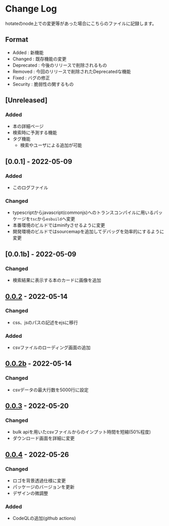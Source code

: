 # Change Log

hotateのnode上での変更等があった場合にこちらのファイルに記録します。

## Format
- Added : 新機能
- Changed : 既存機能の変更
- Deprecated : 今後のリリースで削除されるもの
- Removed : 今回のリリースで削除されたDeprecatedな機能
- Fixed : バグの修正
- Security : 脆弱性の関するもの

## [Unreleased]
### Added
- 本の詳細ページ
- 検索時に予測する機能
- タグ機能
  - 検索やユーザによる追加が可能

## [0.0.1] - 2022-05-09
### Added
- このログファイル

### Changed
- typescriptからjavascript(commonjs)へのトランスコンパイルに用いるパッケージを`tsc`から`esbuild`へ変更
- 本番環境のビルドではminifyさせるように変更
- 開発環境のビルドではsourcemapを追加してデバッグを効率的にするように変更

## [0.0.1b] - 2022-05-09
### Changed
- 検索結果に表示する本のカードに画像を追加

## [0.0.2](https://github.com/booksearch-hotate/hotate-server/pull/10) - 2022-05-14
### Changed
- css、jsのパスの記述をejsに移行
### Added
- csvファイルのローディング画面の追加

## [0.0.2b](https://github.com/booksearch-hotate/hotate-server/pull/11) - 2022-05-14
### Changed
- csvデータの最大行数を5000行に設定

## [0.0.3](https://github.com/booksearch-hotate/hotate-server/pull/19) - 2022-05-20
### Changed
- bulk apiを用いたcsvファイルからのインプット時間を短縮(50%程度)
- ダウンロード画面を詳細に変更

## [0.0.4](https://github.com/booksearch-hotate/hotate-server/pull/21) - 2022-05-26
### Changed
- ロゴを背景透過仕様に変更
- パッケージのバージョンを更新
- デザインの微調整

### Added
- CodeQLの追加(github actions)